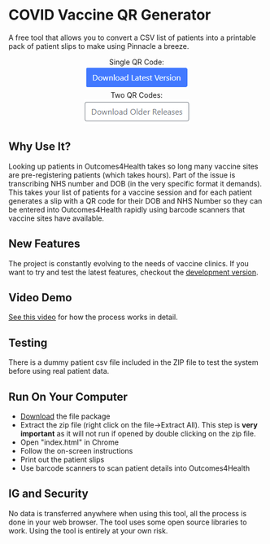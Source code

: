 
# COVID Vaccine QR Generator
A free tool that allows you to convert a CSV list of patients into a printable pack of patient slips to make using Pinnacle a breeze.

<p align="center">
 Single QR Code:<br>
<a href="https://github.com/DrMikeyS/COVIDVaccinePatientSlips/archive/refs/tags/2.0.zip"><img src="https://github.com/DrMikeyS/COVIDVaccinePatientSlips/blob/dev/img/downloadlatest.png?raw=true"></a>
<br>
 Two QR Codes:<br>
<a href="https://github.com/DrMikeyS/COVIDVaccinePatientSlips/archive/refs/tags/1.0.zip"><img src="https://github.com/DrMikeyS/COVIDVaccinePatientSlips/blob/dev/img/downloadolder.png?raw=true"></a>
</p>

## Why Use It?
Looking up patients in Outcomes4Health takes so long many vaccine sites are pre-registering patients (which takes hours). Part of the issue is transcribing NHS number and DOB (in the very specific format it demands). This takes your list of patients for a vaccine session and for each patient generates a slip with a QR code for their DOB and NHS Number so they can be entered into Outcomes4Health rapidly using barcode scanners that vaccine sites have available. 

## New Features
The project is constantly evolving to the needs of vaccine clinics. If you want to try and test the latest features, checkout the [development version](https://github.com/DrMikeyS/COVIDVaccinePatientSlips/tree/dev).

## Video Demo
[See this video](https://www.youtube.com/watch?v=pA-5K7eZB7Q) for how the process works in detail. 

##  Testing
There is a dummy patient csv file included in the ZIP file to test the system before using real patient data.

## Run On Your Computer

 - [Download](https://github.com/DrMikeyS/COVIDVaccinePatientSlips/archive/refs/tags/1.0.zip) the file package
 - Extract the zip file (right click on the file->Extract All). This step is **very important** as it will not run if opened by double clicking on the zip file.
 - Open "index.html" in Chrome
 - Follow the on-screen instructions
 - Print out the patient slips
 - Use barcode scanners to scan patient details into Outcomes4Health

## IG and Security
No data is transferred anywhere when using this tool, all the process is done in your web browser. The tool uses some open source libraries to work. Using the tool is entirely at your own risk.
